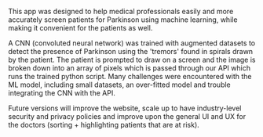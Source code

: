 This app was designed to help medical professionals easily and more accurately screen patients for Parkinson using machine learning, while making it convenient for the patients as well.

A CNN (convoluted neural network) was trained with augmented datasets to detect the presence of Parkinson using the 'tremors' found in spirals drawn by the patient. The patient is prompted to draw on a screen and the image is broken down into an array of pixels which is passed through our API which runs the trained python script. Many challenges were encountered with the ML model, including small datasets, an over-fitted model and trouble integrating the CNN with the API.

Future versions will improve the website, scale up to have industry-level security and privacy policies and improve upon the general UI and UX for the doctors (sorting + highlighting patients that are at risk).
